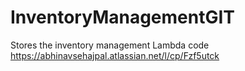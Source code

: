 # InventoryManagementGIT
Stores the inventory management Lambda code
https://abhinavsehajpal.atlassian.net/l/cp/Fzf5utck
